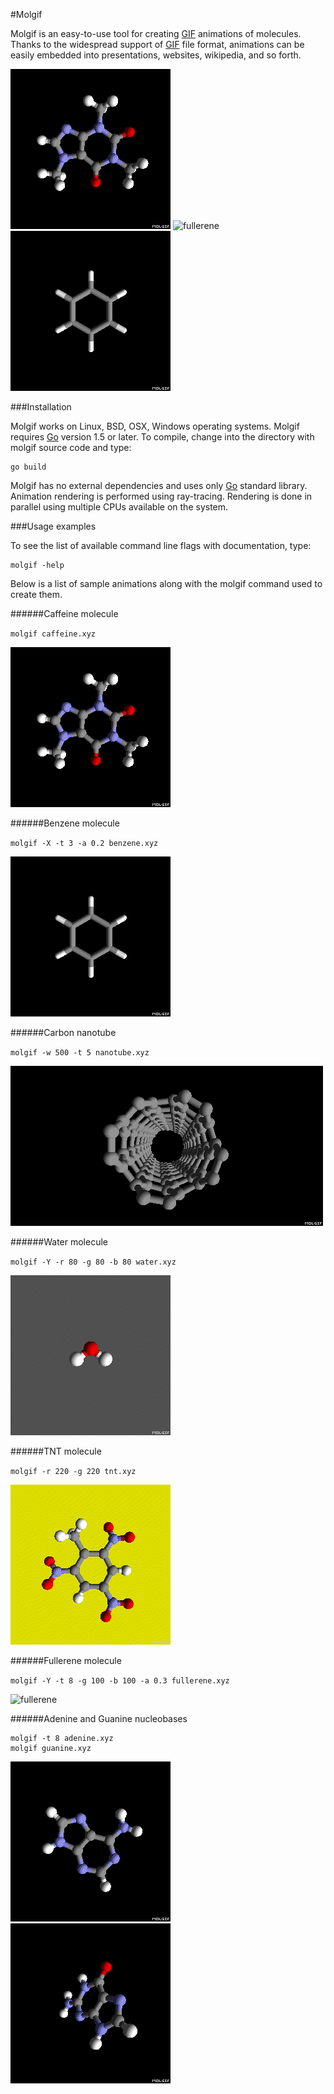 #Molgif

Molgif is an easy-to-use tool for creating
[GIF](https://en.wikipedia.org/wiki/GIF) animations of molecules. Thanks to the
widespread support of [GIF](https://en.wikipedia.org/wiki/GIF) file format,
animations can be easily embedded into presentations, websites, wikipedia, and
so forth.

![caffeine](caffeine.gif)
![fullerene](fullerene.gif)
![benzene](benzene.gif)

###Installation

Molgif works on Linux, BSD, OSX, Windows operating systems. Molgif requires
[Go](https://golang.org) version 1.5 or later. To compile, change into the
directory with molgif source code and type:

    go build

Molgif has no external dependencies and uses only [Go](https://golang.org)
standard library. Animation rendering is performed using ray-tracing. Rendering
is done in parallel using multiple CPUs available on the system.

###Usage examples

To see the list of available command line flags with documentation, type:

    molgif -help

Below is a list of sample animations along with the molgif command used to
create them.

######Caffeine molecule

`molgif caffeine.xyz`

![caffeine](caffeine.gif)

######Benzene molecule

`molgif -X -t 3 -a 0.2 benzene.xyz`

![benzene](benzene.gif)

######Carbon nanotube

`molgif -w 500 -t 5 nanotube.xyz`

![nanotube](nanotube.gif)

######Water molecule

`molgif -Y -r 80 -g 80 -b 80 water.xyz`

![water](water.gif)

######TNT molecule

`molgif -r 220 -g 220 tnt.xyz`

![tnt](tnt.gif)

######Fullerene molecule

`molgif -Y -t 8 -g 100 -b 100 -a 0.3 fullerene.xyz`

![fullerene](fullerene.gif)

######Adenine and Guanine nucleobases

    molgif -t 8 adenine.xyz
    molgif guanine.xyz

![adenine](adenine.gif)
![guanine](guanine.gif)
